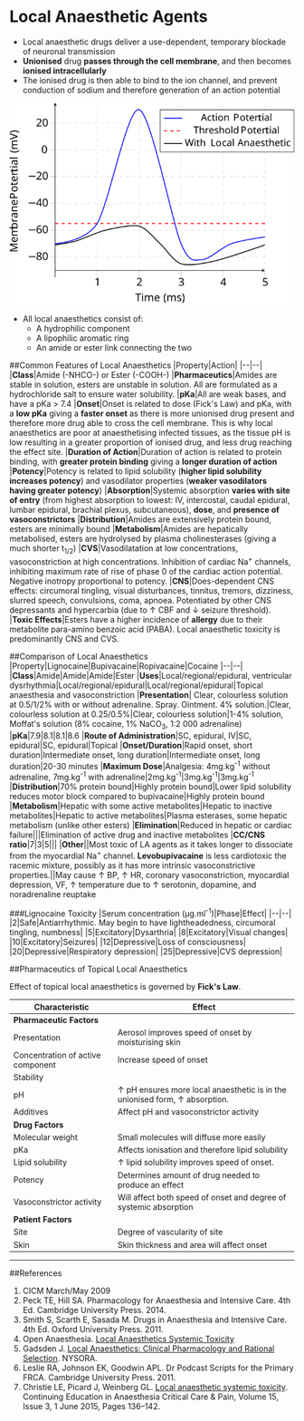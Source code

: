 # Local Anaesthetic Agents

* Local anaesthetic drugs deliver a use-dependent, temporary blockade of neuronal transmission
* **Unionised** drug **passes through the cell membrane**, and then becomes **ionised intracellularly**
* The ionised drug is then able to bind to the ion channel, and prevent conduction of sodium and therefore generation of an action potential

<img src="resources\ap-with-la.svg">


* All local anaesthetics consist of:
  * A hydrophilic component
  * A lipophilic aromatic ring
  * An amide or ester link connecting the two


##Common Features of Local Anaesthetics
|Property|Action|
|--|--|
|**Class**|Amide (-NHCO-) or Ester (-COOH-)
|**Pharmaceutics**|Amides are stable in solution, esters are unstable in solution. All are formulated as a hydrochloride salt to ensure water solubility.
|**pKa**|All are weak bases, and have a pKa > 7.4
|**Onset**|Onset is related to dose (Fick's Law) and pKa, with a **low pKa** giving a **faster onset** as there is more unionised drug present and therefore more drug able to cross the cell membrane. This is why local anaesthetics are poor at anaesthetising infected tissues, as the tissue pH is low resulting in a greater proportion of ionised drug, and less drug reaching the effect site.
|**Duration of Action**|Duration of action is related to protein binding, with **greater protein binding** giving a **longer duration of action**
|**Potency**|Potency is related to lipid solubility (**higher lipid solubility increases potency**) and vasodilator properties (**weaker vasodilators having greater potency**)
|**Absorption**|Systemic absorption **varies with site of entry** (from highest absorption to lowest: IV, intercostal, caudal epidural, lumbar epidural, brachial plexus, subcutaneous), **dose**, and **presence of vasoconstrictors**
|**Distribution**|Amides are extensively protein bound, esters are minimally bound
|**Metabolism**|Amides are hepatically metabolised, esters are hydrolysed by plasma cholinesterases (giving a much shorter t<sub>1/2</sub>)
|**CVS**|Vasodilatation at low concentrations, vasoconstriction at high concentrations. Inhibition of cardiac Na<sup>+</sup> channels, inhibiting maximum rate of rise of phase 0 of the cardiac action potential. Negative inotropy proportional to potency.
|**CNS**|Does-dependent CNS effects: circumoral tingling, visual disturbances, tinnitus, tremors, dizziness, slurred speech, convulsions, coma, apnoea. Potentiated by other CNS depressants and hypercarbia (due to ↑ CBF and ↓ seizure threshold).
|**Toxic Effects**|Esters have a higher incidence of **allergy** due to their metabolite para-amino benzoic acid (PABA). Local anaesthetic toxicity is predominantly CNS and CVS. 

##Comparison of Local Anaesthetics
|Property|Lignocaine|Bupivacaine|Ropivacaine|Cocaine
|--|--|
|**Class**|Amide|Amide|Amide|Ester
|**Uses**|Local/regional/epidural, ventricular dysrhythmia|Local/regional/epidural|Local/regional/epidural|Topical anaesthesia and vasoconstriction
|**Presentation**| Clear, colourless solution at 0.5/1/2% with or without adrenaline. Spray. Ointment. 4% solution.|Clear, colourless solution at 0.25/0.5%|Clear, colourless solution|1-4% solution, Moffat's solution (8% cocaine, 1% NaCO<sub>3</sub>, 1:2 000 adrenaline)
|**pKa**|7.9|8.1|8.1|8.6
|**Route of Administration**|SC, epidural, IV|SC, epidural|SC, epidural|Topical
|**Onset/Duration**|Rapid onset, short duration|Intermediate onset, long duration|Intermediate onset, long duration|20-30 minutes
|**Maximum Dose**|Analgesia: 4mg.kg<sup>-1</sup> without adrenaline, 7mg.kg<sup>-1</sup> with adrenaline|2mg.kg<sup>-1</sup>|3mg.kg<sup>-1</sup>|3mg.kg<sup>-1</sup>
|**Distribution**|70% protein bound|Highly protein bound|Lower lipid solubility reduces motor block compared to bupivacaine|Highly protein bound
|**Metabolism**|Hepatic with some active metabolites|Hepatic to inactive metabolites|Hepatic to active metabolites|Plasma esterases, some hepatic metabolism (unlike other esters)
|**Elimination**|Reduced in hepatic or cardiac failure|||Elimination of active drug and inactive metabolites
|**CC/CNS ratio**|7|3|5|||
|**Other**||Most toxic of LA agents as it takes longer to dissociate from the myocardial Na<sup>+</sup> channel. **Levobupivacaine** is less cardiotoxic the racemic mixture, possibly as it has more intrinsic vasoconstrictive properties.||May cause ↑ BP, ↑ HR, coronary vasoconstriction, myocardial depression, VF, ↑ temperature due to ↑ serotonin, dopamine, and noradrenaline reuptake

###Lignocaine Toxicity
|Serum concentration (µg.ml<sup>-1</sup>)|Phase|Effect|
|--|--|
|2|Safe|Antiarrhythmic. May begin to have lightheadedness, circumoral tingling, numbness|
|5|Excitatory|Dysarthria|
|8|Excitatory|Visual changes|
|10|Excitatory|Seizures|
|12|Depressive|Loss of consciousness|
|20|Depressive|Respiratory depression|
|25|Depressive|CVS depression|


##Pharmaceutics of Topical Local Anaesthetics

Effect of topical local anaesthetics is governed by **Fick's Law**.

|Characteristic|Effect|
|--|--|
|**Pharmaceutic Factors**||
|Presentation|Aerosol improves speed of onset by moisturising skin
|Concentration of active component| Increase speed of onset
|Stability|
|pH|  ↑ pH ensures more local anaesthetic is in the unionised form, ↑ absorption.
|Additives| Affect pH and vasoconstrictor activity
|**Drug Factors**||
|Molecular weight| Small molecules will diffuse more easily
|pKa|Affects ionisation and therefore lipid solubility
|Lipid solubility| ↑ lipid solubility improves speed of onset.
|Potency| Determines amount of drug needed to produce an effect
|Vasoconstrictor activity| Will affect both speed of onset and degree of systemic absorption
|**Patient Factors**|
|Site|Degree of vascularity of site
|Skin|Skin thickness and area will affect onset


---
##References
1. CICM March/May 2009
2. Peck TE, Hill SA. Pharmacology for Anaesthesia and Intensive Care. 4th Ed. Cambridge University Press. 2014.  
3. Smith S, Scarth E, Sasada M. Drugs in Anaesthesia and Intensive Care. 4th Ed. Oxford University Press. 2011.
4. Open Anaesthesia. [Local Anaesthetics Systemic Toxicity](https://www.openanesthesia.org/local_anesthetics_systemic_toxicity/)
5. Gadsden J. [Local Anaesthetics: Clinical Pharmacology and Rational Selection](http://www.nysora.com/regional-anesthesia/foundations-of-ra/3492-local-anesthetics-clinical-pharmacology-and-rational-selection.html). NYSORA.
6. Leslie RA, Johnson EK, Goodwin APL. Dr Podcast Scripts for the Primary FRCA. Cambridge University Press. 2011.
7. Christie LE, Picard J, Weinberg GL. [Local anaesthetic systemic toxicity](https://academic.oup.com/bjaed/article/15/3/136/279390/Local-anaesthetic-systemic-toxicity). Continuing Education in Anaesthesia Critical Care & Pain, Volume 15, Issue 3, 1 June 2015, Pages 136–142.
